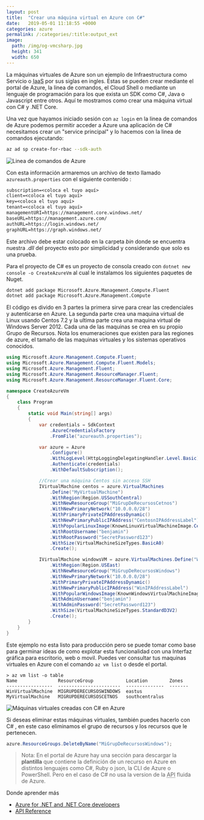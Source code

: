 ```yaml
---
layout: post
title:  "Crear una máquina virtual en Azure con C#"
date:   2019-05-01 11:18:55 +0000
categories: azure
permalink: /:categories/:title:output_ext
image:
  path: /img/og-vmcsharp.jpg
  height: 341
  width: 650
---
```


La máquinas virtuales de Azure son un ejemplo de Infraestructura como Servicio o <abbr lang="en" title="Infrastructure as a Service">IaaS</abbr> por sus siglas en ingles. Estas se pueden crear mediante el portal de Azure, la linea de comandos, el Cloud Shell o mediante un lenguaje de programación para los que exista un SDK como C#, Java o Javascript entre otros. Aquí te mostramos como crear una máquina virtual con C# y .NET Core.

Una vez que hayamos iniciado sesión con `az login` en la linea de comandos de Azure podemos permitir acceder a Azure una aplicación de C# necesitamos crear un "service principal" y lo hacemos con la linea de comandos ejecutando:

```bash
az ad sp create-for-rbac --sdk-auth
```

<img data-src="/img/serviceprincipal.PNG" class="lazyload"  alt="Linea de comandos de Azure">

Con esta información armaremos un archivo de texto llamado `azureauth.properties` con el siguiente contenido :

```txt
subscription=<coloca el tuyo aquí>
client=<coloca el tuyo aquí>
key=<coloca el tuyo aquí>
tenant=<coloca el tuyo aquí>
managementURI=https://management.core.windows.net/
baseURL=https://management.azure.com/
authURL=https://login.windows.net/
graphURL=https://graph.windows.net/
```

Este archivo debe estar colocado en la carpeta _bin_ donde se encuentra nuestra _.dll_ del proyecto esto por simplicidad y considerando que solo es una prueba.

Para el proyecto de C# es un proyecto de consola creado con `dotnet new console -o CreateAzureVm` al cual le instalamos los siguientes paquetes de Nuget.

```bash
dotnet add package Microsoft.Azure.Management.Compute.Fluent
dotnet add package Microsoft.Azure.Management.Compute
```

El código es divido en 3 partes la primera sirve para crear las credenciales y autenticarse en Azure. La segunda parte crea una maquina virtual de Linux usando Centos 7.2 y la ultima parte crea una maquina virtual de Windows Server 2012. Cada una de las maquinas se crea en su propio Grupo de Recursos. Nota los enumeraciones que existen para las regiones de azure, el tamaño de las maquinas virtuales y los sistemas operativos conocidos.

```cs
using Microsoft.Azure.Management.Compute.Fluent;
using Microsoft.Azure.Management.Compute.Fluent.Models;
using Microsoft.Azure.Management.Fluent;
using Microsoft.Azure.Management.ResourceManager.Fluent;
using Microsoft.Azure.Management.ResourceManager.Fluent.Core;

namespace CreateAzureVm
{
    class Program
    {
        static void Main(string[] args)
        {
            var credentials = SdkContext
                .AzureCredentialsFactory
                .FromFile("azureauth.properties");

            var azure = Azure
                .Configure()
                .WithLogLevel(HttpLoggingDelegatingHandler.Level.Basic)
                .Authenticate(credentials)
                .WithDefaultSubscription();

            //Crear una máquina Centos sin acceso SSH
            IVirtualMachine centos = azure.VirtualMachines
                .Define("MyVirtualMachine")
                .WithRegion(Region.USSouthCentral)
                .WithNewResourceGroup("MiGrupDeRecursosCetnos")
                .WithNewPrimaryNetwork("10.0.0.0/28")
                .WithPrimaryPrivateIPAddressDynamic()
                .WithNewPrimaryPublicIPAddress("CentosnIPAddressLabel")
                .WithPopularLinuxImage(KnownLinuxVirtualMachineImage.CentOS7_2)
                .WithRootUsername("benjamin")
                .WithRootPassword("SecretPassword123")
                .WithSize(VirtualMachineSizeTypes.BasicA0)
                .Create();

            IVirtualMachine windowsVM = azure.VirtualMachines.Define("WinVirtualMachine")
                .WithRegion(Region.USEast)
                .WithNewResourceGroup("MiGrupDeRecursosWindows")
                .WithNewPrimaryNetwork("10.0.0.0/28")
                .WithPrimaryPrivateIPAddressDynamic()
                .WithNewPrimaryPublicIPAddress("WinIPAddressLabel")
                .WithPopularWindowsImage(KnownWindowsVirtualMachineImage.WindowsServer2012R2Datacenter)
                .WithAdminUsername("benjamin")
                .WithAdminPassword("SecretPassword123")
                .WithSize(VirtualMachineSizeTypes.StandardD3V2)
                .Create();
        }
    }
}
```

Este ejemplo no esta listo para producción pero se puede tomar como base para germinar ideas de como explotar esta funcionalidad con una Interfaz gráfica para escritorio, web o movil. Puedes ver consultar tus maquinas virtuales en Azure con el comando `az vm list` o desde el portal.

```
> az vm list -o table
Name               ResourceGroup            Location        Zones
-----------------  -----------------------  --------------  -------
WinVirtualMachine  MIGRUPDERECURSOSWINDOWS  eastus
MyVirtualMachine   MIGRUPDERECURSOSCETNOS   southcentralus
```

<img data-src="/img/MaquinasVistualesAzure.PNG" class="lazyload"  alt="Máquinas virtuales creadas con C# en Azure">

Si deseas eliminar estas máquinas virtuales, también puedes hacerlo con C# , en este caso eliminamos el grupo de recursos y los recursos que le pertenecen.

```cs
azure.ResourceGroups.DeleteByName("MiGrupDeRecursosWindows");
```

> Nota: En el portal de Azure hay una sección para descargar la **plantilla** que contiene la definición de un recurso en Azure en distintos lenguajes como C#, Ruby o json, la CLI de Azure o PowerShell. Pero en el caso de C# no usa la version de la <abbr lang="en" title="Application Programming Interface">API</abbr> fluida de Azure.

Donde aprender más

* [Azure for .NET and .NET Core developers](https://docs.microsoft.com/dotnet/azure/index?view=azure-dotnet)
* [API Reference](https://docs.microsoft.com/en-us/dotnet/api/overview/azure/?view=azure-dotnet)